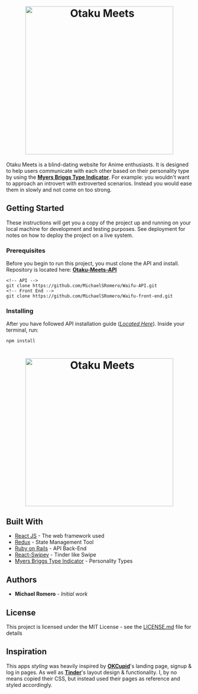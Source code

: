 <h1 align="center">
  <a href="https://github.com/MichaelSRomero/Waifu-front-end"><img src="https://github.com/MichaelSRomero/Waifu-front-end/blob/master/src/images/luvdiscLogo-font.png" alt="Otaku Meets" width="400"></a>
  <br>
</h1>

Otaku Meets is a blind-dating website for Anime enthusiasts. It is designed to help users communicate with each other based on their personality type by using the [**Myers Briggs Type Indicator**](https://www.myersbriggs.org/my-mbti-personality-type/mbti-basics/home.htm?bhcp=1). For example: you wouldn't want to approach an introvert with extroverted scenarios. Instead you would ease them in slowly and not come on too strong.

## Getting Started

These instructions will get you a copy of the project up and running on your local machine for development and testing purposes. See deployment for notes on how to deploy the project on a live system.

### Prerequisites

Before you begin to run this project, you must clone the API and install. Repository is located here: [**Otaku-Meets-API**](https://github.com/MichaelSRomero/Waifu-API)

```
<!-- API -->
git clone https://github.com/MichaelSRomero/Waifu-API.git
<!-- Front End -->
git clone https://github.com/MichaelSRomero/Waifu-front-end.git
```

### Installing

After you have followed API installation guide ([*Located Here*](https://github.com/MichaelSRomero/Waifu-API)). Inside your terminal, run:

```
npm install
```

<h1 align="center">
  <img src="https://github.com/MichaelSRomero/Waifu-front-end/blob/master/src/images/om-screenshot.png" alt="Otaku Meets" width="400">
  <br>
</h1>

## Built With

* [React JS](https://reactjs.org/) - The web framework used
* [Redux](https://redux.js.org/) - State Management Tool
* [Ruby on Rails](https://rubyonrails.org/) - API Back-End
* [React-Swipey](https://www.npmjs.com/package/react-swipy) - Tinder like Swipe
* [Myers Briggs Type Indicator](https://www.myersbriggs.org/my-mbti-personality-type/mbti-basics/home.htm?bhcp=1) - Personality Types


## Authors

* **Michael Romero** - *Initial work*

## License

This project is licensed under the MIT License - see the [LICENSE.md](LICENSE.md) file for details

## Inspiration

This apps *styling* was heavily inspired by [**OKCupid**](https://www.okcupid.com/)'s landing page, signup & log in pages. As well as [**Tinder**](https://tinder.com/)'s layout design & functionality. I, by no means copied their CSS, but instead used their pages as reference and styled accordingly.
